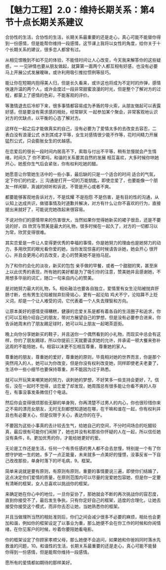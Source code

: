 # 【魅力工程】2.0：维持长期关系：第4节十点长期关系建议

合协性的生活，合协性的生活，长期关系最重要的还是走心，真心可能不能替你得到一份感情，但是能帮你维持一段感情，这节课上我将以女性的角度，给你关于十个长期关系的建议，很多恋人都曾有过。

从相见恨晚到不如不见的体验，不能怪时间让人心改变，今天我来解答你的这些疑惑，一 一见钟情也要从朋友做起，就算第一面两个人都互相有好感，也没有必要马上开展公式发展暧昧，或许利用吸引推拉惯例等技巧。

能让你在短期内抱得美人归，但是长久看来，或许这也将成为不定时的炸弹，感情快速升温的两个人，或许会度过一段非常甜蜜浪漫的时光，但是整个了解对方的过程，都蒙上了感情的色彩，不能客观的评价。

等激情退去后冷却下来，很多事情都容易成为矛盾的导火索，从朋友做起可以表露好感，但是要没有需求感的相处，经常聊天 一起参加某个聚会，非常客观地认识对方的优缺点，以平衡的心态了解对方。

这样在一起之后才能做真实的自己，没有必要为了爱情太多的去改变去容忍，二 表白没有浪漫公式 水到其成才平等，女生对感情很少能不作等，花时间精力开展猛烈公式，只会膨胀女生的优越感。

在恋爱后的很长一段时间内居高不下，索取与付出不平等，稍有怠慢就会产生情绪，时间久了 你不累吗，和谐的关系要其自然的发展 相互喜欢，大多时候你哄她开心，她惹你生气后会紧张，你有权利吃她的醋。

她愿意让你管她生活中的一些小事，最后缺的只是一个适合的时间 适合的气氛，定下你们的约定，三 沟通是打开一切的万能钥匙，即使恋爱了，也要能像一个朋友一样闲聊，真诚的倾听和诉说，不管是开心或者不爽。

都要能够客观地告诉对方，不是炫耀 不是抱怨 不是伤害，是有目的性的沟通，从认知上达成共识，做错事情及时道歉并解决，对方有什么让你不喜欢的行为，直接提出来就好了，可能说完她改起来很容易。

不说对你们的感情带来的伤害很大，当然如果你觉得她新买的裙子很丑，还是不要说的好，四 欣赏与赞美是最大的礼物，很多时候在一起久了，对方的一切都习以为常，欣赏变得很难。

其实恋爱是一件让人变得更优秀的幸福的事情，你是她努力的理由也是她努力的动力，多用欣赏的眼光看你爱的她，当你发现惊喜的时候请告诉她，她会开心 很开心，并且会更用心的去改变，走心的赞美她不是拍马屁。

为了和你约会化的淡妆，新买的包包 亲手做的早餐，或者一个甜甜的笑，甚至床上以此优秀的表现，所有她的美好都是为了吸引你的注意，赞美她并且感谢她，不用想多华丽的词汇，随口一句来自内心的赞美。

是对她努力最大的礼物，5。相处融洽也要各自独立，爱情里有女生沦陷被抛弃肝肠寸断，也有男生沦陷被抛弃刻骨铭心，更有一起沦陷 鸡犬不宁，沦陷算不上贬义词，却是一个让人难受的词，它代表着一个人失去理智和方向。

让原本美好的感情变得糟糕，健康的恋爱关系是都有着各自的生活圈子和追求，你们可以互相介绍自己的朋友，带对方展望自己的梦想，但是没有必要参合进来，你告诉她周末约了朋友踢足球时，她可以叫上朋友一起喝茶逛街。

晚上向你分享她新买的鞋子，并且送你一个偶然看到的小礼物，而现实中总会有这样，你约了朋友踢球，所以你提前三天就要请求她的允许，并承诺一顿大餐来弥补这周的不能陪她，6。相容以沫更不忘相互尊重，尊重她的家人。

尊重她的朋友，尊重她的爱好，尊重她的原则，毕竟相对她的世界而言，你是那个突然闯入的人，她可以为你改变，但是你没有权利改变她，同样即使老夫老妻了，生活中一些小细节也要保持尊重，并不能因为过于熟悉。

就可以开玩笑来嘲笑她的努力，讽刺她的梦想，不好笑多一些支持会更好，7。信任，没在一起时不觉得，谈恋爱了却发现，她周围总有很多能让你看不爽的人存在，有事没事发条微信打个电话。

然后你会变得很烦那些无聊的单身狗，你再清楚不过男人的内心，你也很珍惜你来之不易的漂亮女朋友，无时无刻都想知道她在哪，在干嘛和谁在一起，你有权利并且也有必要关心，但是仅限于关心，表达你的在乎。

不要因为这些小事真的去计较去生气，给她自己的空间，不分时间场合的吃醋较真，最后很有可能你们闹掰了，她也并没有和那些你怀疑的人在一起，所以信任她没有条件，8。更加优秀的你，才能给她更好的爱。

无论是工作还是生活，任何一个有责任感的男人都不会去怠慢，特别是一个有了你想守护她一生的她，多了一点正能量，未来就多一点美好的憧憬，没事反省一下自己改改那些，单身时落下的坏毛病，9。框架。

简单来说就是要有原则，有原则有原则，重要的事情要说三遍，即使你们结婚了，这点决定你们爱情的质量，在原则范围内可以尽量的宠爱她包容她，但是你一定要有清晰的框架，女人总喜欢以挑战你的框架。

来确定她在你心中的地位，一旦你妥协了，那她就会不断的再次挑战你的容忍度，直到你接受不了，最后发生争执，只有你定好自己的框架，适度的合理化，让她去接受你接受这个模式，而非你去忍让她，当她熟悉你的框架。

并且当做理所当然的相处准则后，你们之间会减少很多不必要的麻烦，相处也会更加和谐，例如你的框架设定了以事业为重，那么她便不会在你工作的时候和你闹情绪，在你见客户的时候，吵着你要陪她看电影。

你的框架设定了你顾家孝顺父母，那么她便不会追问，如果她和你爸妈同时落水先救谁的问题，10。和谐性的生活，长期关系最重要的还是走心，真心可能不能替你得到一份感情，但是能帮你维持一段感情。

愿所有的爱情都如期待的那样美好。